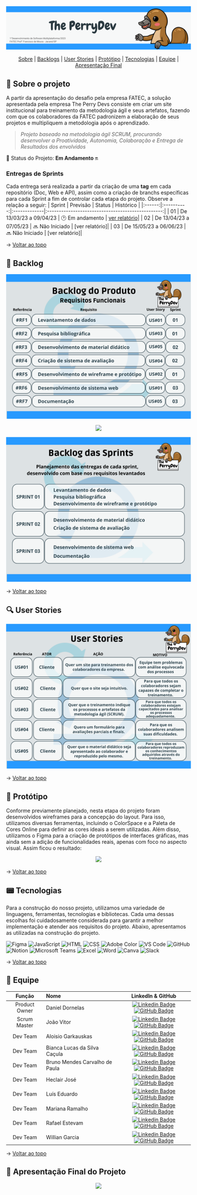 <br id="topo">

<p align="center"> <img src="./BANNER.png" /></p>

<p align="center">
    <a href="#sobre">Sobre</a>  |  
    <a href="#backlogs">Backlogs</a>  |  
    <a href="#user-stories">User Stories</a>  |  
    <a href="#prototipo">Protótipo</a>  |  
    <a href="#tecnologias">Tecnologias</a>  |  
    <a href="#equipe">Equipe</a>  |  
    <a href="#final">Apresentação Final</a>
</p>
   
<span id="sobre">

## :bookmark_tabs: Sobre o projeto

A partir da apresentação do desafio pela empresa FATEC, a solução apresentada pela empresa The Perry Devs consiste em criar um site institucional para treinamento da metodologia ágil e seus artefatos, fazendo com que os colaboradores da FATEC padronizem a elaboração de seus projetos e multipliquem a metodologia após o aprendizado.

> _Projeto baseado na metodologia ágil SCRUM, procurando desenvolver a Proatividade, Autonomia, Colaboração e Entrega de Resultados dos envolvidos_

:pushpin: Status do Projeto: **Em Andamento** :on:

### Entregas de Sprints

Cada entrega será realizada a partir da criação de uma **tag** em cada repositório (Doc, Web e API), assim como a criação de branchs específicas para cada Sprint a fim de controlar cada etapa do projeto. Observe a relação a seguir:
| Sprint | Previsão | Status | Histórico |
|:------:|:----------:|:-------------|:-------------------------------------------------:|
| 01 | De 13/03/23 a 09/04/23 | :clock2: Em andamento | [ver relatório](https://github.com/ThePerryDev/docs/tree/sprint-01)|
| 02 | De 13/04/23 a 07/05/23 | :soon: Não Iniciado | [ver relatório]|
| 03 | De 15/05/23 a 06/06/23 | :soon: Não Iniciado | [ver relatório]|

→ [Voltar ao topo](#topo)

<span id="backlogs">

## :dart: Backlog

<p align="center"> <img src="./01. BACKLOG DO PRODUTO.png" /></p>
<p align="center"> <img src="./02. REQUISITOS N+âO FUNCIONAIS.png" /></p>
<p align="center"> <img src="./03. BACKLOG DAS SPRINTS.png" /></p>

→ [Voltar ao topo](#topo)

## :mag: User Stories
<p align="center"> <img src="04. USER STORIES.png" /></p>

→ [Voltar ao topo](#topo)

<span id="prototipo">

## :repeat_one: Protótipo

Conforme previamente planejado, nesta etapa do projeto foram desenvolvidos wireframes para a concepção do layout. Para isso, utilizamos diversas ferramentas, incluindo o ColorSpace e a Paleta de Cores Online para definir as cores ideais a serem utilizadas. Além disso, utilizamos o Figma para a criação de protótipos de interfaces gráficas, mas ainda sem a adição de funcionalidades reais, apenas com foco no aspecto visual. Assim ficou o resultado:

<p align="center"> <img src="./" /></p>

→ [Voltar ao topo](#topo)

<span id="tecnologias">

## :pager: Tecnologias

Para a construção do nosso projeto, utilizamos uma variedade de linguagens, ferramentas, tecnologias e bibliotecas. Cada uma dessas escolhas foi cuidadosamente considerada para garantir a melhor implementação e atender aos requisitos do projeto. Abaixo, apresentamos as utilizadas na construção do projeto.

<img src="https://img.shields.io/badge/Figma-20232A?style=for-the-badge&logo=figma&logoColor=DC143C" alt="Figma" /> 
<img src="https://img.shields.io/badge/JavaScript-20232A?style=for-the-badge&logo=javascript&logoColor=7DF1E" alt="JavaScript" />
<img src="https://img.shields.io/badge/HTML5-20232A?style=for-the-badge&logo=html5&logoColor=E34F26" alt="HTML" />
<img src="https://img.shields.io/badge/CSS3-20232A?style=for-the-badge&logo=css3&logoColor=1572B6" alt="CSS" />
<img src="https://img.shields.io/badge/Adobe Color-20232A?style=for-the-badge&logo=adobe&logoColor=FF0000" alt="Adobe Color" />
<img src="https://img.shields.io/badge/VS Code-20232A?style=for-the-badge&logo=VisualStudioCode&logoColor=007ACC" alt="VS Code" />
<img src="https://img.shields.io/badge/GitHub-20232A?style=for-the-badge&logo=GitHub&logoColor=FFFFFF" alt="GitHub" />
<img src="https://img.shields.io/badge/Notion-20232A?style=for-the-badge&logo=Notion&logoColor=FFFFFF" alt="Notion" />
<img src="https://img.shields.io/badge/Microsoft Teams-20232A?style=for-the-badge&logo=MicrosoftTeams&logoColor=#6264A7" alt="Microsoft Teams" />
<img src="https://img.shields.io/badge/Microsoft Excel-20232A?style=for-the-badge&logo=MicrosoftExcel&logoColor=217346" alt="Excel" />
<img src="https://img.shields.io/badge/Microsoft Word-20232A?style=for-the-badge&logo=MicrosoftWord&logoColor=2B579A" alt="Word" />
<img src="https://img.shields.io/badge/Canva-20232A?style=for-the-badge&logo=Canva&logoColor=00C4CC" alt="Canva" />
<img src="https://img.shields.io/badge/Slack-20232A?style=for-the-badge&logo=Slack&logoColor=4A154B" alt="Slack" />

→ [Voltar ao topo](#topo)

<span id="equipe">

## :busts_in_silhouette: Equipe

|    Função     | Nome                                  |                                                                                                                                                      LinkedIn & GitHub                                                                                                                                                      |
| :-----------: | :------------------------------------ | :-------------------------------------------------------------------------------------------------------------------------------------------------------------------------------------------------------------------------------------------------------------------------------------------------------------------------: |
| Product Owner | Daniel Dornelas                     |     [![Linkedin Badge](https://img.shields.io/badge/Linkedin-blue?style=flat-square&logo=Linkedin&logoColor=white)](https://www.linkedin.com/in/) [![GitHub Badge](https://img.shields.io/badge/GitHub-111217?style=flat-square&logo=github&logoColor=white)](https://github.com/Dani-dornas)      |
| Scrum Master  | João Vitor |      [![Linkedin Badge](https://img.shields.io/badge/Linkedin-blue?style=flat-square&logo=Linkedin&logoColor=white)](https://www.linkedin.com/in/joão-vitor-quental/) [![GitHub Badge](https://img.shields.io/badge/GitHub-111217?style=flat-square&logo=github&logoColor=white)](https://github.com/Ascheente)      |
|   Dev Team    | Aloisio Garkauskas                       |         [![Linkedin Badge](https://img.shields.io/badge/Linkedin-blue?style=flat-square&logo=Linkedin&logoColor=white)](https://www.linkedin.com/in//) [![GitHub Badge](https://img.shields.io/badge/GitHub-111217?style=flat-square&logo=github&logoColor=white)](https://github.com/Garkauskas)          |
|   Dev Team    | Bianca Lucas da Silva Caçula                |   [![Linkedin Badge](https://img.shields.io/badge/Linkedin-blue?style=flat-square&logo=Linkedin&logoColor=white)](https://www.linkedin.com/in/bianca-lucas-da-silva-cacula) [![GitHub Badge](https://img.shields.io/badge/GitHub-111217?style=flat-square&logo=github&logoColor=white)](https://github.com/biancalsc)   |
|   Dev Team    | Bruno Mendes Carvalho de Paula       |           [![Linkedin Badge](https://img.shields.io/badge/Linkedin-blue?style=flat-square&logo=Linkedin&logoColor=white)](https://www.linkedin.com/in/bruno-mendes-588779174/) [![GitHub Badge](https://img.shields.io/badge/GitHub-111217?style=flat-square&logo=github&logoColor=white)](https://github.com/BrunoMendesC)            |
|   Dev Team    | Heclair José           |          [![Linkedin Badge](https://img.shields.io/badge/Linkedin-blue?style=flat-square&logo=Linkedin&logoColor=white)](https://www.linkedin.com/in/heclairsousa/) [![GitHub Badge](https://img.shields.io/badge/GitHub-111217?style=flat-square&logo=github&logoColor=white)](https://github.com/heclair)          |
|   Dev Team    | Luís Eduardo       |        [![Linkedin Badge](https://img.shields.io/badge/Linkedin-blue?style=flat-square&logo=Linkedin&logoColor=white)](https://www.linkedin.com/in/) [![GitHub Badge](https://img.shields.io/badge/GitHub-111217?style=flat-square&logo=github&logoColor=white)](https://github.com/Eduardo270704)        |
|   Dev Team    | Mariana Ramalho              | [![Linkedin Badge](https://img.shields.io/badge/Linkedin-blue?style=flat-square&logo=Linkedin&logoColor=white)](https://www.linkedin.com/in/mariana-ramalhog/) [![GitHub Badge](https://img.shields.io/badge/GitHub-111217?style=flat-square&logo=github&logoColor=white)](https://github.com/mramalhog) |
|   Dev Team    | Rafael Estevam               | [![Linkedin Badge](https://img.shields.io/badge/Linkedin-blue?style=flat-square&logo=Linkedin&logoColor=white)](https://www.linkedin.com/in/rafael-estevam-de-siqueira-77891423a) [![GitHub Badge](https://img.shields.io/badge/GitHub-111217?style=flat-square&logo=github&logoColor=white)](https://github.com) |
|   Dev Team    | Willian Garcia               | [![Linkedin Badge](https://img.shields.io/badge/Linkedin-blue?style=flat-square&logo=Linkedin&logoColor=white)](https://www.linkedin.com/in/) [![GitHub Badge](https://img.shields.io/badge/GitHub-111217?style=flat-square&logo=github&logoColor=white)](https://github.com/Willian-Garcia) |



→ [Voltar ao topo](#topo)

<span id="final">

## :dart: Apresentação Final do Projeto

<p align="center"> <img src="./OBRAS(2).png" /></p>